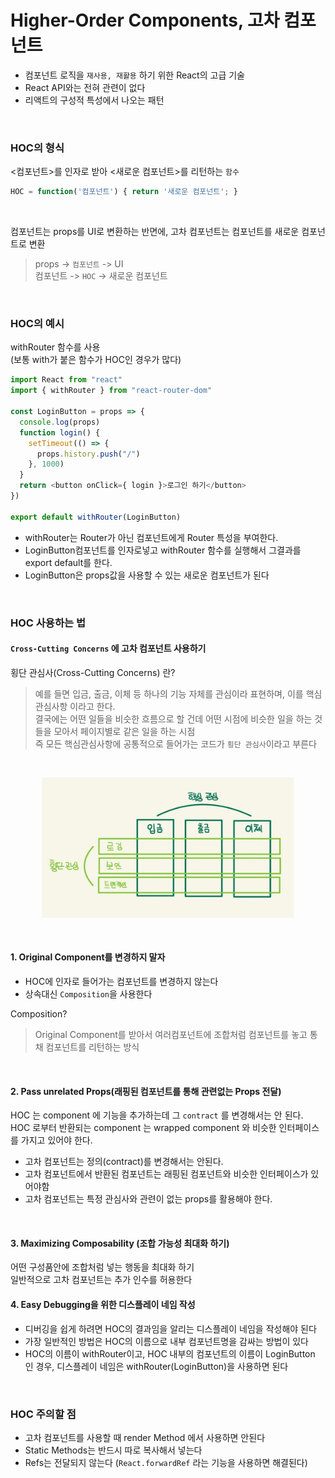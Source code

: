 # Higher-Order Components, 고차 컴포넌트
- 컴포넌트 로직을 `재사용, 재활용` 하기 위한 React의 고급 기술
- React API와는 전혀 관련이 없다
- 리액트의 구성적 특성에서 나오는 패턴
<br />

### HOC의 형식
<컴포넌트>를 인자로 받아 <새로운 컴포넌트>를 리턴하는 `함수`

```javascript
HOC = function('컴포넌트') { return '새로운 컴포넌트'; }
```
<br />

컴포넌트는 props를 UI로 변환하는 반면에, 
고차 컴포넌트는 컴포넌트를 새로운 컴포넌트로 변환

> props -> `컴포넌트` -> UI <br />
컴포넌트 -> `HOC` -> 새로운 컴포넌트 
<br />

### HOC의 예시
withRouter 함수를 사용 <br />
(보통 with가 붙은 함수가 HOC인 경우가 많다) 
<br />

```javascript 
import React from "react"
import { withRouter } from "react-router-dom"

const LoginButton = props => {
  console.log(props)
  function login() {
    setTimeout(() => {
      props.history.push("/")
    }, 1000)
  }
  return <button onClick={ login }>로그인 하기</button>
})

export default withRouter(LoginButton)
```
- withRouter는 Router가 아닌 컴포넌트에게 Router 특성을 부여한다.
- LoginButton컴포넌트를 인자로넣고 withRouter 함수를 실행해서 그결과를 export default를 한다.
- LoginButton은 props값을 사용할 수 있는 새로운 컴포넌트가 된다
<br />

### HOC 사용하는 법
#### `Cross-Cutting Concerns` 에 고차 컴포넌트 사용하기

횡단 관심사(Cross-Cutting Concerns) 란?
> 예를 들면 입금, 출금, 이체 등 하나의 기능 자체를 관심이라 표현하며, 이를 핵심관심사항 이라고 한다.<br />결국에는 어떤 일들을 비슷한 흐름으로 할 건데 어떤 시점에 비슷한 일을 하는 것들을 모아서 페이지별로 같은 일을 하는 시점 <br />즉 모든 핵심관심사항에 공통적으로 들어가는 코드가 `횡단 관심사`이라고 부른다

<p align="center">
  <img width="80%" style="margin:30px 0" src="./img/Cross-Cutting Concerns.jpg" alt="횡단 관심사 필기">
</p>

#### 1. Original Component를 변경하지 말자
- HOC에 인자로 들어가는 컴포넌트를 변경하지 않는다
- 상속대신 `Composition`을 사용한다

Composition?
> Original Component를 받아서 여러컴포넌트에 조합처럼 컴포넌트를 놓고 통채 컴포넌트를 리턴하는 방식
<br />

#### 2. Pass unrelated Props(래핑된 컴포넌트를 통해 관련없는 Props 전달)
HOC 는 component 에 기능을 추가하는데 그 `contract` 를 변경해서는 안 된다. <br />
HOC 로부터 반환되는 component 는 wrapped component 와 비슷한 인터페이스를 가지고 있어야 한다.

- 고차 컴포넌트는 정의(contract)를 변경해서는 안된다.
- 고차 컴포넌트에서 반환된 컴포넌트는 래핑된 컴포넌트와 비슷한 인터페이스가 있어야함
- 고차 컴포넌트는 특정 관심사와 관련이 없는 props를 활용해야 한다.
<br />

#### 3. Maximizing Composability (조합 가능성 최대화 하기)
어떤 구성품안에 조합처럼 넣는 행동을 최대화 하기 <br />
일반적으로 고차 컴포넌트는 추가 인수를 허용한다
<br />

#### 4. Easy Debugging을 위한 디스플레이 네임 작성
- 디버깅을 쉽게 하려면 HOC의 결과임을 알리는 디스플레이 네임을 작성해야 된다
- 가장 일반적인 방법은 HOC의 이름으로 내부 컴포넌트명을 감싸는 방법이 있다 
- HOC의 이름이 withRouter이고, HOC 내부의 컴포넌트의 이름이 LoginButton 인 경우, 디스플레이 네임은 withRouter(LoginButton)을 사용하면 된다
<br />

### HOC 주의할 점
- 고차 컴포넌트를 사용할 때 render Method 에서 사용하면 안된다
- Static Methods는 반드시 따로 복사해서 넣는다
- Refs는 전달되지 않는다 (`React.forwardRef` 라는 기능을 사용하면 해결된다)